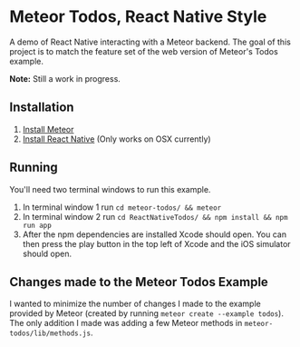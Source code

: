 # Meteor Todos, React Native Style

A demo of React Native interacting with a Meteor backend. The goal of this project is to match the feature set of the web version of Meteor's Todos example.

**Note:** Still a work in progress.

## Installation

1. [Install Meteor](https://www.meteor.com/install)
2. [Install React Native](https://facebook.github.io/react-native/docs/getting-started.html) (Only works on OSX currently)

## Running

You'll need two terminal windows to run this example.

1. In terminal window 1 run `cd meteor-todos/ && meteor`
2. In terminal window 2 run `cd ReactNativeTodos/ && npm install && npm run app`
3. After the npm dependencies are installed Xcode should open. You can then press the play button in the top left of Xcode and the iOS simulator should open.

## Changes made to the Meteor Todos Example

I wanted to minimize the number of changes I made to the example provided by Meteor (created by running `meteor create --example todos`). The only addition I made was adding a few Meteor methods in `meteor-todos/lib/methods.js`.
